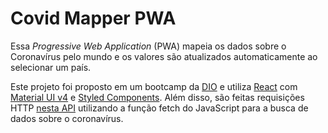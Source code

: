# Covid Mapper PWA

Essa _Progressive Web Application_ (PWA) mapeia os dados sobre o Coronavírus pelo mundo e os valores são atualizados automaticamente ao selecionar um país.

Este projeto foi proposto em um bootcamp da [DIO](https://www.dio.me "Digital Innovation One") e   utiliza [React](https://pt-br.reactjs.org/) com [Material UI v4](https://v4.mui.com/) e [Styled Components](https://styled-components.com/). Além disso, são feitas requisições HTTP [nesta API](https://coronavirus-19-api.herokuapp.com) utilizando a função fetch do JavaScript para a busca de dados sobre o coronavírus.